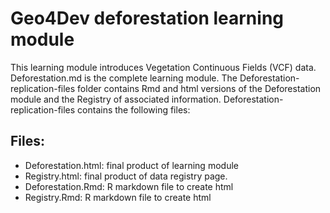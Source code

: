 # Geo4Dev deforestation learning module

This learning module introduces Vegetation Continuous Fields (VCF) data. Deforestation.md is the complete learning module. The Deforestation-replication-files folder contains Rmd and html versions of the Deforestation module and the Registry of associated information. Deforestation-replication-files contains the following files:

## Files:

* Deforestation.html: final product of learning module
* Registry.html: final product of data registry page.
* Deforestation.Rmd: R markdown file to create html
* Registry.Rmd: R markdown file to create html
